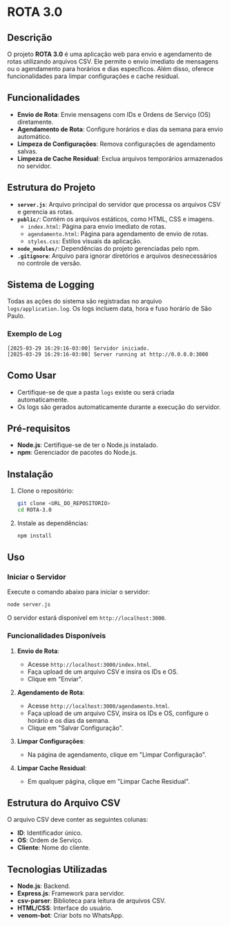 # ROTA 3.0

## Descrição

O projeto **ROTA 3.0** é uma aplicação web para envio e agendamento de rotas utilizando arquivos CSV. Ele permite o envio imediato de mensagens ou o agendamento para horários e dias específicos. Além disso, oferece funcionalidades para limpar configurações e cache residual.

## Funcionalidades

- **Envio de Rota**: Envie mensagens com IDs e Ordens de Serviço (OS) diretamente.
- **Agendamento de Rota**: Configure horários e dias da semana para envio automático.
- **Limpeza de Configurações**: Remova configurações de agendamento salvas.
- **Limpeza de Cache Residual**: Exclua arquivos temporários armazenados no servidor.

## Estrutura do Projeto

- **`server.js`**: Arquivo principal do servidor que processa os arquivos CSV e gerencia as rotas.
- **`public/`**: Contém os arquivos estáticos, como HTML, CSS e imagens.
  - `index.html`: Página para envio imediato de rotas.
  - `agendamento.html`: Página para agendamento de envio de rotas.
  - `styles.css`: Estilos visuais da aplicação.
- **`node_modules/`**: Dependências do projeto gerenciadas pelo npm.
- **`.gitignore`**: Arquivo para ignorar diretórios e arquivos desnecessários no controle de versão.

## Sistema de Logging

Todas as ações do sistema são registradas no arquivo `logs/application.log`. Os logs incluem data, hora e fuso horário de São Paulo.

### Exemplo de Log
```
[2025-03-29 16:29:16-03:00] Servidor iniciado.
[2025-03-29 16:29:16-03:00] Server running at http://0.0.0.0:3000
```

## Como Usar
- Certifique-se de que a pasta `logs` existe ou será criada automaticamente.
- Os logs são gerados automaticamente durante a execução do servidor.

## Pré-requisitos

- **Node.js**: Certifique-se de ter o Node.js instalado.
- **npm**: Gerenciador de pacotes do Node.js.

## Instalação

1. Clone o repositório:
   ```bash
   git clone <URL_DO_REPOSITORIO>
   cd ROTA-3.0
   ```

2. Instale as dependências:
   ```bash
   npm install
   ```

## Uso

### Iniciar o Servidor

Execute o comando abaixo para iniciar o servidor:
```bash
node server.js
```

O servidor estará disponível em `http://localhost:3000`.

### Funcionalidades Disponíveis

1. **Envio de Rota**:
   - Acesse `http://localhost:3000/index.html`.
   - Faça upload de um arquivo CSV e insira os IDs e OS.
   - Clique em "Enviar".

2. **Agendamento de Rota**:
   - Acesse `http://localhost:3000/agendamento.html`.
   - Faça upload de um arquivo CSV, insira os IDs e OS, configure o horário e os dias da semana.
   - Clique em "Salvar Configuração".

3. **Limpar Configurações**:
   - Na página de agendamento, clique em "Limpar Configuração".

4. **Limpar Cache Residual**:
   - Em qualquer página, clique em "Limpar Cache Residual".

## Estrutura do Arquivo CSV

O arquivo CSV deve conter as seguintes colunas:
- **ID**: Identificador único.
- **OS**: Ordem de Serviço.
- **Cliente**: Nome do cliente.

## Tecnologias Utilizadas

- **Node.js**: Backend.
- **Express.js**: Framework para servidor.
- **csv-parser**: Biblioteca para leitura de arquivos CSV.
- **HTML/CSS**: Interface do usuário.
- **venom-bot**: Criar bots no WhatsApp.
